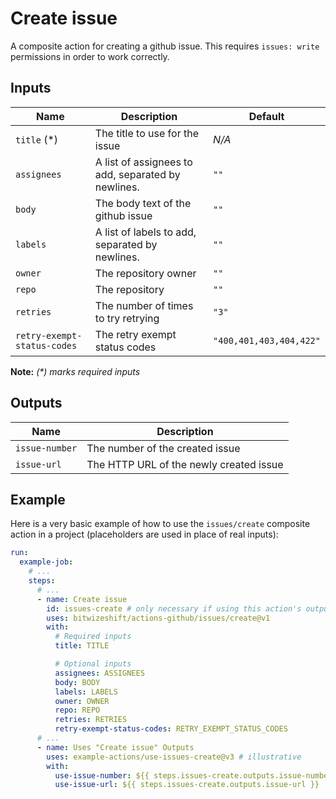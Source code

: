 # Create issue

<!-- These docs are generated by a tool -->

A composite action for creating a github issue.
This requires `issues: write` permissions in order to work correctly.

## Inputs

| Name | Description | Default |
|------|-------------|---------|
| `title` (*) | The title to use for the issue | _N/A_ |
| `assignees` | A list of assignees to add, separated by newlines. | `""` |
| `body` | The body text of the github issue | `""` |
| `labels` | A list of labels to add, separated by newlines. | `""` |
| `owner` | The repository owner | `""` |
| `repo` | The repository | `""` |
| `retries` | The number of times to try retrying | `"3"` |
| `retry-exempt-status-codes` | The retry exempt status codes | `"400,401,403,404,422"` |

**Note:** _(*) marks required inputs_

## Outputs

| Name | Description |
|------|-------------|
| `issue-number` | The number of the created issue |
| `issue-url` | The HTTP URL of the newly created issue |

## Example

Here is a very basic example of how to use the `issues/create` composite action
in a project (placeholders are used in place of real inputs):

```yaml
run:
  example-job:
    # ... 
    steps:
      # ... 
      - name: Create issue
        id: issues-create # only necessary if using this action's output(s)
        uses: bitwizeshift/actions-github/issues/create@v1
        with:
          # Required inputs
          title: TITLE

          # Optional inputs
          assignees: ASSIGNEES
          body: BODY
          labels: LABELS
          owner: OWNER
          repo: REPO
          retries: RETRIES
          retry-exempt-status-codes: RETRY_EXEMPT_STATUS_CODES
      # ... 
      - name: Uses "Create issue" Outputs
        uses: example-actions/use-issues-create@v3 # illustrative
        with:
          use-issue-number: ${{ steps.issues-create.outputs.issue-number }}
          use-issue-url: ${{ steps.issues-create.outputs.issue-url }}
```

